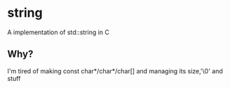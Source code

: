 # string
A implementation of std::string in C
## Why?
I'm tired of making const char*/char*/char[] and managing its size,'\0' and stuff

